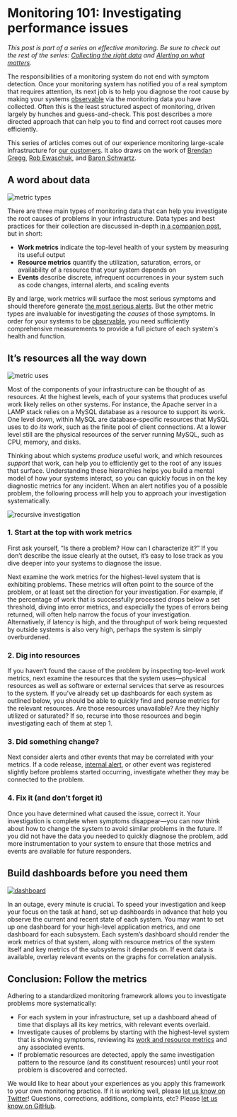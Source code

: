 # Monitoring 101: Investigating performance issues

*This post is part of a series on effective monitoring. Be sure to check out the rest of the series: [Collecting the right data](/blog/monitoring-101-collecting-data/) and [Alerting on what matters](/blog/monitoring-101-alerting/).*

The responsibilities of a monitoring system do not end with symptom detection. Once your monitoring system has notified you of a real symptom that requires attention, its next job is to help you diagnose the root cause by making your systems [observable](https://en.wikipedia.org/wiki/Observability) via the monitoring data you have collected. Often this is the least structured aspect of monitoring, driven largely by hunches and guess-and-check. This post describes a more directed approach that can help you to find and correct root causes more efficiently.

This series of articles comes out of our experience monitoring large-scale infrastructure for [our customers](https://www.datadoghq.com/customers/). It also draws on the work of [Brendan Gregg](http://dtdg.co/use-method), [Rob Ewaschuk](http://dtdg.co/philosophy-alerting), and [Baron Schwartz](http://dtdg.co/metrics-attention).

## A word about data

![metric types](https://d33tyra1llx9zy.cloudfront.net/blog/images/2015-05-how-to-monitor/alerting101_chart_1.png)

There are three main types of monitoring data that can help you investigate the root causes of problems in your infrastructure. Data types and best practices for their collection are discussed in-depth [in a companion post](https://www.datadoghq.com/blog/2015/06/monitoring-101-collecting-data/), but in short:

-   **Work metrics** indicate the top-level health of your system by measuring its useful output
-   **Resource metrics** quantify the utilization, saturation, errors, or availability of a resource that your system depends on
-   **Events** describe discrete, infrequent occurrences in your system such as code changes, internal alerts, and scaling events

By and large, work metrics will surface the most serious symptoms and should therefore generate [the most serious alerts](https://www.datadoghq.com/blog/2015/06/monitoring-101-alerting/#page-on-symptoms). But the other metric types are invaluable for investigating the *causes* of those symptoms. In order for your systems to be [observable](https://en.wikipedia.org/wiki/Observability), you need sufficiently comprehensive measurements to provide a full picture of each system's health and function.

## It’s resources all the way down

![metric uses](https://d33tyra1llx9zy.cloudfront.net/blog/images/2015-05-how-to-monitor/alerting101_2_chart.png)

Most of the components of your infrastructure can be thought of as resources. At the highest levels, each of your systems that produces useful work likely relies on other systems. For instance, the Apache server in a LAMP stack relies on a MySQL database as a resource to support its work. One level down, within MySQL are database-specific resources that MySQL uses to do *its* work, such as the finite pool of client connections. At a lower level still are the physical resources of the server running MySQL, such as CPU, memory, and disks.

Thinking about which systems *produce* useful work, and which resources *support* that work, can help you to efficiently get to the root of any issues that surface. Understanding these hierarchies helps you build a mental model of how your systems interact, so you can quickly focus in on the key diagnostic metrics for any incident. When an alert notifies you of a possible problem, the following process will help you to approach your investigation systematically.

![recursive investigation](https://d33tyra1llx9zy.cloudfront.net/blog/images/2015-05-how-to-monitor/investigating_diagram_4.png)

### 1. Start at the top with work metrics

First ask yourself, “Is there a problem? How can I characterize it?” If you don’t describe the issue clearly at the outset, it’s easy to lose track as you dive deeper into your systems to diagnose the issue.

Next examine the work metrics for the highest-level system that is exhibiting problems. These metrics will often point to the source of the problem, or at least set the direction for your investigation. For example, if the percentage of work that is successfully processed drops below a set threshold, diving into error metrics, and especially the types of errors being returned, will often help narrow the focus of your investigation. Alternatively, if latency is high, and the throughput of work being requested by outside systems is also very high, perhaps the system is simply overburdened.

### 2. Dig into resources

If you haven’t found the cause of the problem by inspecting top-level work metrics, next examine the resources that the system uses—physical resources as well as software or external services that serve as resources to the system. If you’ve already set up dashboards for each system as outlined below, you should be able to quickly find and peruse metrics for the relevant resources. Are those resources unavailable? Are they highly utilized or saturated? If so, recurse into those resources and begin investigating each of them at step 1.

### 3. Did something change?

Next consider alerts and other events that may be correlated with your metrics. If a code release, [internal alert](https://www.datadoghq.com/blog/2015/06/monitoring-101-alerting/#levels-of-urgency), or other event was registered slightly before problems started occurring, investigate whether they may be connected to the problem.

### 4. Fix it (and don’t forget it)

Once you have determined what caused the issue, correct it. Your investigation is complete when symptoms disappear—you can now think about how to change the system to avoid similar problems in the future. If you did not have the data you needed to quickly diagnose the problem, add more instrumentation to your system to ensure that those metrics and events are available for future responders.

## Build dashboards before you need them

[![dashboard](https://d33tyra1llx9zy.cloudfront.net/blog/images/2015-05-how-to-monitor/example-dashboard-2.png)](https://d33tyra1llx9zy.cloudfront.net/blog/images/2015-05-how-to-monitor/example-dashboard-2.png)

In an outage, every minute is crucial. To speed your investigation and keep your focus on the task at hand, set up dashboards in advance that help you observe the current and recent state of each system. You may want to set up one dashboard for your high-level application metrics, and one dashboard for each subsystem. Each system’s dashboard should render the work metrics of that system, along with resource metrics of the system itself and key metrics of the subsystems it depends on. If event data is available, overlay relevant events on the graphs for correlation analysis. 

## Conclusion: Follow the metrics

Adhering to a standardized monitoring framework allows you to investigate problems more systematically:

-   For each system in your infrastructure, set up a dashboard ahead of time that displays all its key metrics, with relevant events overlaid.
-   Investigate causes of problems by starting with the highest-level system that is showing symptoms, reviewing its [work and resource metrics](https://www.datadoghq.com/blog/2015/06/monitoring-101-collecting-data/#metrics) and any associated events.
-   If problematic resources are detected, apply the same investigation pattern to the resource (and its constituent resources) until your root problem is discovered and corrected.

We would like to hear about your experiences as you apply this framework to your own monitoring practice. If it is working well, please [let us know on Twitter](https://twitter.com/datadoghq)! Questions, corrections, additions, complaints, etc? Please [let us know on GitHub](https://github.com/DataDog/the-monitor/blob/master/monitoring-101/monitoring_101_investigating_performance_issues.md).
